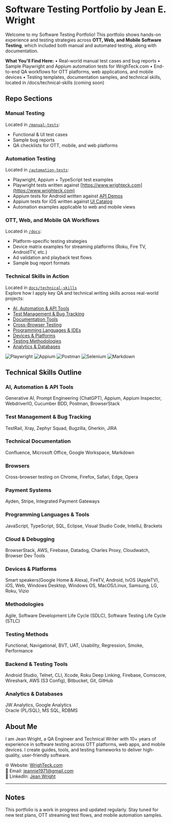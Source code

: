# Software Testing Portfolio by Jean E. Wright
Welcome to my Software Testing Portfolio! This portfolio shows hands-on experience and testing strategies across **OTT, Web, and Mobile Software Testing**, which included both manual and automated testing, along with documentation.

 **What You'll Find Here:**
	•	Real-world manual test cases and bug reports
	•	Sample Playwright and Appium automation tests for WrighTeck.com
	•	End-to-end QA workflows for OTT platforms, web applications, and mobile devices
	•	Testing templates, documentation samples, and technical skills, located in /docs/technical-skills (coming soon)
  
## Repo Sections

### Manual Testing
Located in [`/manual-tests`](https://github.com/WrighTeck/software-testing-portfolio/tree/main/manual-tests):
- Functional & UI test cases
- Sample bug reports
- QA checklists for OTT, mobile, and web platforms

### Automation Testing
Located in [`/automation-tests`](https://github.com/WrighTeck/software-testing-portfolio/tree/main/automation-tests):
- Playwright, Appium + TypeScript test examples
- Playwright tests written against [https://www.wrighteck.com](https://www.wrighteck.com)
- Appium tests for Android written against  [API Demos](https://github.com/appium/android-apidemos)  
- Appium tests for iOS written against [UI Catalog](https://github.com/appium/ios-uicatalog)  
- Automation examples applicable to web and mobile views

### OTT, Web, and Mobile QA Workflows
Located in [`/docs`](https://github.com/WrighTeck/software-testing-portfolio/tree/main/docs):
- Platform-specific testing strategies
- Device matrix examples for streaming platforms (Roku, Fire TV, AndroidTV, etc.)
- Ad validation and playback test flows
- Sample bug report formats
  
### Technical Skills in Action
Located in [`docs/technical-skills`](./docs/technical-skills) <br>
Explore how I apply key QA and technical writing skills across real-world projects:
- [AI, Automation & API Tools](./docs/technical-skills/ai-automation-api.md) 
- [Test Management & Bug Tracking](./docs/technical-skills/test-management-bug-tracking.md)
- [Documentation Tools](./docs/technical-skills/documentation-tools.md)
- [Cross-Browser Testing](./docs/technical-skills/cross-browser-testing.md)
- [Programming Languages & IDEs](./docs/technical-skills/programming-languages-tools.md)
- [Devices & Platforms](./docs/technical-skills/devices-platforms.md)
- [Testing Methodologies](./docs/technical-skills/testing-methodologies.md)
- [Analytics & Databases](./docs/technical-skills/analytics-databases.md)

![Playwright](https://img.shields.io/badge/Playwright-E43267?logo=playwright&logoColor=white)
![Appium](https://img.shields.io/badge/Appium-0A0A0A?logo=appium&logoColor=white)
![Postman](https://img.shields.io/badge/Postman-FF6C37?logo=postman&logoColor=white)
![Selenium](https://img.shields.io/badge/Selenium-43B02A?logo=selenium&logoColor=white)
![Markdown](https://img.shields.io/badge/Markdown-000000?logo=markdown&logoColor=white)

## Technical Skills Outline

### AI, Automation & API Tools
Generative AI, Prompt Engineering (ChatGPT), Appium, Appium Inspector, WebdriverIO, Cucumber BDD, Postman, BrowserStack

### Test Management & Bug Tracking
TestRail, Xray, Zephyr Squad, Bugzilla, Gherkin, JIRA

### Technical Documentation
Confluence, Microsoft Office, Google Workspace, Markdown

### Browsers
Cross-browser testing on Chrome, Firefox, Safari, Edge, Opera

### Payment Systems
Ayden, Stripe, Integrated Payment Gateways

### Programming Languages & Tools
JavaScript, TypeScript, SQL, Eclipse, Visual Studio Code, IntelliJ, Brackets

###  Cloud & Debugging
BrowserStack, AWS, Firebase, Datadog, Charles Proxy, Cloudwatch, Browser Dev Tools

### Devices & Platforms
Smart speakers(Google Home & Alexa), FireTV, Android, tvOS (AppleTV), iOS, Web, Windows Desktop, Windows OS, MacOS/Linux, Samsung, LG, Roku, Vizio

### Methodologies
Agile, Software Development Life Cycle (SDLC), Software Testing Life Cycle (STLC)

### Testing Methods
Functional, Navigational, BVT, UAT, Usability, Regression, Smoke, Performance

### Backend & Testing Tools
Android Studio, Telnet, CLI, Xcode, Roku Deep Linking, Firebase, Comscore, Wireshark, AWS (S3 Config), Bitbucket, Git, GitHub

### Analytics & Databases
JW Analytics, Google Analytics  
Oracle (PL/SQL), MS SQL, RDBMS

## About Me

I am Jean Wright, a QA Engineer and Technical Writer with 10+ years of experience in software testing across OTT platforms, web apps, and mobile devices. I create guides, tools, and testing frameworks to deliver high-quality, user-friendly software.

🌐 Website: [WrighTeck.com](https://www.wrighteck.com)  
📧 Email: [jeannie1971@gmail.com](mailto:jeannie1971@gmail.com)  
📌 LinkedIn: [Jean Wright](https://www.linkedin.com/in/jean-wright-42129226/)

---

## Notes
This portfolio is a work in progress and updated regularly. Stay tuned for new test plans, OTT streaming test flows, and mobile automation samples.
